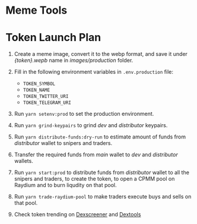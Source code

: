 # Meme Tools

# Token Launch Plan

1. Create a meme image, convert it to the webp format, and save it under _{token}.wepb_ name in _images/production_ folder.

2. Fill in the following environment variables in `.env.production` file:

    - `TOKEN_SYMBOL`
    - `TOKEN_NAME`
    - `TOKEN_TWITTER_URI`
    - `TOKEN_TELEGRAM_URI`

3. Run `yarn setenv:prod` to set the production environment.

4. Run `yarn grind-keypairs` to grind _dev_ and _distributor_ keypairs.

5. Run `yarn distribute-funds:dry-run` to estimate amount of funds from _distributor_ wallet to snipers and traders.

6. Transfer the required funds from _main_ wallet to _dev_ and _distributor_ wallets.

7. Run `yarn start:prod` to distribute funds from _distributor_ wallet to all the snipers and traders, to create the token, to open a CPMM pool on Raydium and to burn liqudity on that pool.

8. Run `yarn trade-raydium-pool` to make traders execute buys and sells on that pool.

9. Check token trending on [Dexscreener](https://dexscreener.com/?rankBy=trendingScoreM5&order=desc) and [Dextools](https://www.dextools.io/app/en/solana/pairs)
